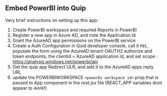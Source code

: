 ## Embed PowerBI into Quip

Very brief instructions on setting up this app:


1. Create PowerBI workspace and required Reports in PowerBI
2. Register a new app in Azure AD, and note the Application Id
3. Grant the AzureAD app permissions on the PowerBI service
4. Create a Auth Configuration in Quid developer console, call it `PBI`, populate the form using the AzureAD tenant OAUTH2 authorize and token endpoints, the clientid = AzureAD application Id, and set scope : https://analysis.windows.net/powerbi/api
5. Get the quip app Redirect ULR, and add it to the AzureAD apps reply URL
6. update the POWERBIWORKSPACE `<powerbi workspace id>` prop that is passed to App component in the root.jsx file (REACT_APP variables dont appear to work!)

